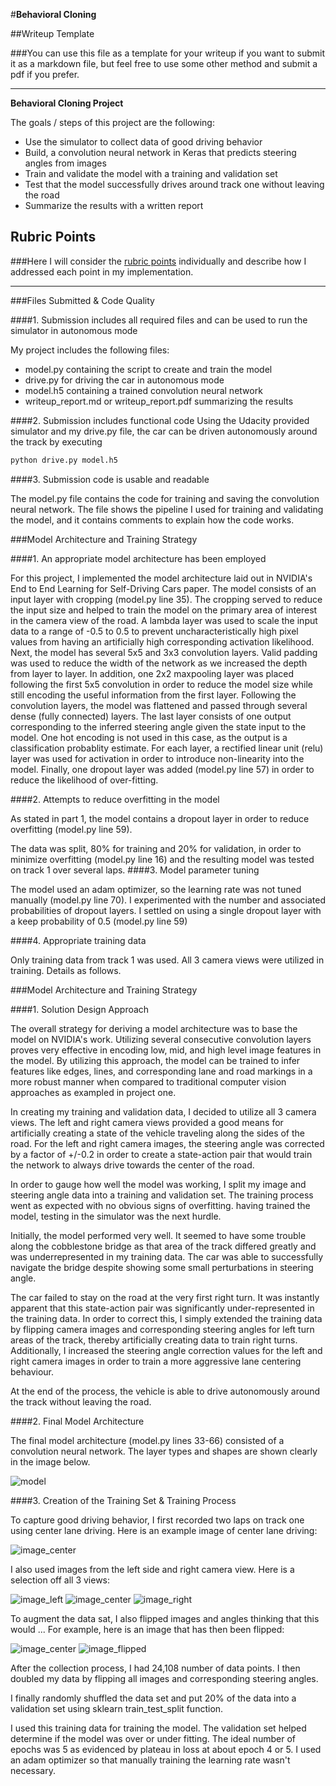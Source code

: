 #**Behavioral Cloning** 

##Writeup Template

###You can use this file as a template for your writeup if you want to submit it as a markdown file, but feel free to use some other method and submit a pdf if you prefer.

---

**Behavioral Cloning Project**

The goals / steps of this project are the following:
* Use the simulator to collect data of good driving behavior
* Build, a convolution neural network in Keras that predicts steering angles from images
* Train and validate the model with a training and validation set
* Test that the model successfully drives around track one without leaving the road
* Summarize the results with a written report


[//]: # (Image References)

[image1]: ./examples/placeholder.png "Model Visualization"
[image2]: ./examples/placeholder.png "Grayscaling"
[image3]: ./examples/placeholder_small.png "Recovery Image"
[image4]: ./examples/placeholder_small.png "Recovery Image"
[image5]: ./examples/placeholder_small.png "Recovery Image"
[image6]: ./examples/placeholder_small.png "Normal Image"
[image7]: ./examples/placeholder_small.png "Flipped Image"

## Rubric Points
###Here I will consider the [rubric points](https://review.udacity.com/#!/rubrics/432/view) individually and describe how I addressed each point in my implementation.  

---
###Files Submitted & Code Quality

####1. Submission includes all required files and can be used to run the simulator in autonomous mode

My project includes the following files:
* model.py containing the script to create and train the model
* drive.py for driving the car in autonomous mode
* model.h5 containing a trained convolution neural network 
* writeup_report.md or writeup_report.pdf summarizing the results

####2. Submission includes functional code
Using the Udacity provided simulator and my drive.py file, the car can be driven autonomously around the track by executing 
```sh
python drive.py model.h5
```

####3. Submission code is usable and readable

The model.py file contains the code for training and saving the convolution neural network. The file shows the pipeline I used for training and validating the model, and it contains comments to explain how the code works.

###Model Architecture and Training Strategy

####1. An appropriate model architecture has been employed

For this project, I implemented the model architecture laid out in NVIDIA's End to End Learning for Self-Driving Cars paper. The model consists of an input layer with cropping (model.py line 35). The cropping served to reduce the input size and helped to train the model on the primary area of interest in the camera view of the road. A lambda layer was used to scale the input data to a range of -0.5 to 0.5 to prevent uncharacteristically high pixel values from having an artificially high corresponding activation likelihood. Next, the model has several 5x5 and 3x3 convolution layers. Valid padding was used to reduce the width of the network as we increased the depth from layer to layer. In addition, one 2x2 maxpooling layer was placed following the first 5x5 convolution in order to reduce the model size while still encoding the useful information from the first layer. Following the convolution layers, the model was flattened and passed through several dense (fully connected) layers. The last layer consists of one output corresponding to the inferred steering angle given the state input to the model. One hot encoding is not used in this case, as the output is a classification probablity estimate. For each layer, a rectified linear unit (relu) layer was used for activation in order to introduce non-linearity into the model. Finally, one dropout layer was added (model.py line 57) in order to reduce the likelihood of over-fitting.

####2. Attempts to reduce overfitting in the model

As stated in part 1, the model contains a dropout layer in order to reduce overfitting (model.py line 59). 

The data was split, 80% for training and 20% for validation, in order to minimize overfitting (model.py line 16) and the resulting model was tested on track 1 over several laps.
####3. Model parameter tuning

The model used an adam optimizer, so the learning rate was not tuned manually (model.py line 70). I experimented with the number and associated probabilities of dropout layers. I settled on using a single dropout layer with a keep probability of 0.5 (model.py line 59)

####4. Appropriate training data

Only training data from track 1 was used. All 3 camera views were utilized in training. Details as follows.

###Model Architecture and Training Strategy

####1. Solution Design Approach

The overall strategy for deriving a model architecture was to base the model on NVIDIA's work. Utilizing several consecutive convolution layers proves very effective in encoding low, mid, and high level image features in the model. By utilizing this approach, the model can be trained to infer features like edges, lines, and corresponding lane and road markings in a more robust manner when compared to traditional computer vision approaches as exampled in project one.


In creating my training and validation data, I decided to utilize all 3 camera views. The left and right camera views provided a good means for artificially creating a state of the vehicle traveling along the sides of the road. For the left and right camera images, the steering angle was corrected by a factor of +/-0.2 in order to create a state-action pair that would train the network to always drive towards the center of the road.

In order to gauge how well the model was working, I split my image and steering angle data into a training and validation set. The training process went as expected with no obvious signs of overfitting. having trained the model, testing in the simulator was the next hurdle. 

Initially, the model performed very well. It seemed to have some trouble along the cobblestone bridge as that area of the track differed greatly and was underrepresented in my training data. The car was able to successfully navigate the bridge despite showing some small perturbations in steering angle.

The car failed to stay on the road at the very first right turn. It was instantly apparent that this state-action pair was significantly under-represented in the training data. In order to correct this, I simply extended the training data by flipping camera images and corresponding steering angles for left turn areas of the track, thereby artificially creating data to train right turns. Additionally, I increased the steering angle correction values for the left and right camera images in order to train a more aggressive lane centering behaviour.

At the end of the process, the vehicle is able to drive autonomously around the track without leaving the road.

####2. Final Model Architecture

The final model architecture (model.py lines 33-66) consisted of a convolution neural network. The layer types and shapes are shown clearly in the image below.

![model](/home/daniel/SDC/CarND-Behavioral-Cloning-P3/model.png)

####3. Creation of the Training Set & Training Process

To capture good driving behavior, I first recorded two laps on track one using center lane driving. Here is an example image of center lane driving:

![image_center](/home/daniel/SDC/CarND-Behavioral-Cloning-P3/data/IMG/center_2016_12_01_13_32_45_477.jpg)

I also used images from the left side and right camera view. Here is a selection off all 3 views:

![image_left](/home/daniel/SDC/CarND-Behavioral-Cloning-P3/data/IMG/left_2016_12_01_13_32_45_477.jpg)
![image_center](/home/daniel/SDC/CarND-Behavioral-Cloning-P3/data/IMG/center_2016_12_01_13_32_45_477.jpg)
![image_right](/home/daniel/SDC/CarND-Behavioral-Cloning-P3/data/IMG/right_2016_12_01_13_32_45_477.jpg)

To augment the data sat, I also flipped images and angles thinking that this would ... For example, here is an image that has then been flipped:

![image_center](/home/daniel/SDC/CarND-Behavioral-Cloning-P3/original.jpg)
![image_flipped](/home/daniel/SDC/CarND-Behavioral-Cloning-P3/flipped.jpg)

After the collection process, I had 24,108 number of data points. I then doubled my data by flipping all images and corresponding steering angles.

I finally randomly shuffled the data set and put 20% of the data into a validation set using sklearn train_test_split function. 

I used this training data for training the model. The validation set helped determine if the model was over or under fitting. The ideal number of epochs was 5 as evidenced by plateau in loss at about epoch 4 or 5. I used an adam optimizer so that manually training the learning rate wasn't necessary.

